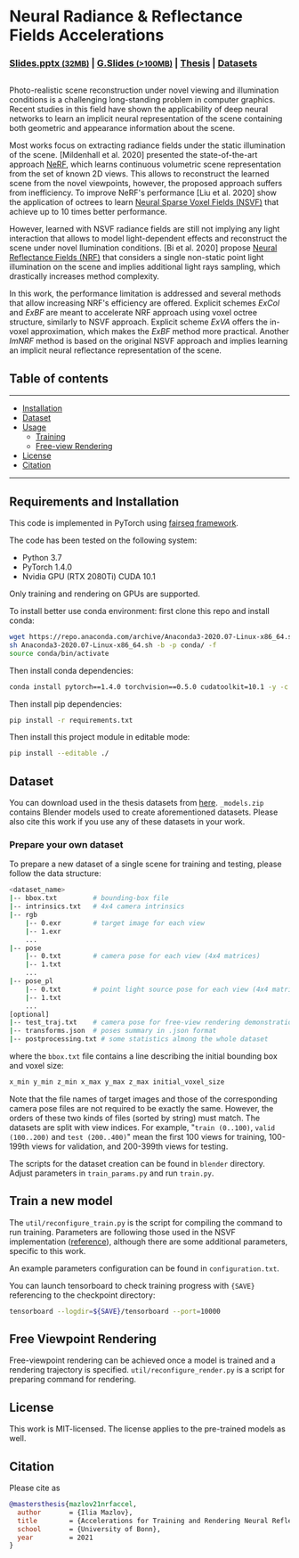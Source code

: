 # Neural Radiance & Reflectance Fields Accelerations

### [Slides.pptx <small>(32MB)</small>](https://drive.google.com/file/d/1i-JHoEFQpQDFWPiEMsnoChZDTb_iUa3K/view?usp=sharing) | [G.Slides <small>(>100MB)</small>](https://docs.google.com/presentation/d/1fEngk_6vb-xVJexkbAmytQwUyBLu2KVcjKzn4UpqoZo/edit?usp=sharing) | [Thesis](writings/thesis.pdf) | [Datasets](#dataset)

<img title="" src="docs/figs/thanks.gif" alt="">

Photo-realistic scene reconstruction under novel viewing and illumination conditions
is a challenging long-standing problem in computer graphics. Recent studies in this field have shown the applicability of deep neural networks to learn an implicit neural representation of the scene containing both geometric and appearance information about the scene.

Most works focus on extracting radiance fields under the static illumination of the scene. [Mildenhall et al. 2020] presented the state-of-the-art approach [NeRF](https://github.com/bmild/nerf), which learns continuous volumetric scene representation from the set of known 2D views. This allows to reconstruct the learned scene from the novel viewpoints, however, the proposed approach suffers from inefficiency. To improve NeRF's performance [Liu et al. 2020] show the application of octrees to learn [Neural Sparse Voxel Fields (NSVF)](https://github.com/facebookresearch/NSVF) that achieve up to 10 times better performance.

However, learned with NSVF radiance fields are still not implying any light interaction that allows to model light-dependent effects and reconstruct the scene under novel llumination conditions. [Bi et al. 2020] propose [Neural Reflectance Fields (NRF)](https://arxiv.org/abs/2008.03824) that considers a single non-static point light illumination on the scene and implies additional light rays sampling, which drastically increases method complexity.

In this work, the performance limitation is addressed and several methods that allow increasing NRF's efficiency are offered. Explicit schemes *ExCol* and *ExBF* are meant to accelerate NRF approach using voxel octree structure, similarly to NSVF approach. Explicit scheme *ExVA* offers the in-voxel approximation, which makes the *ExBF* method more practical. Another *ImNRF* method is based on the original NSVF approach and implies learning an implicit neural reflectance representation of the scene.

## Table of contents

-----

* [Installation](#requirements-and-installation)
* [Dataset](#dataset)
* [Usage](#train-a-new-model)
  + [Training](#train-a-new-model)
  + [Free-view Rendering](#free-viewpoint-rendering)
* [License](#license)
* [Citation](#citation)

------

## Requirements and Installation

This code is implemented in PyTorch using [fairseq framework](https://github.com/pytorch/fairseq).

The code has been tested on the following system:

* Python 3.7
* PyTorch 1.4.0
* Nvidia GPU (RTX 2080Ti) CUDA 10.1

Only training and rendering on GPUs are supported.

To install better use conda environment: first clone this repo and install conda:

```bash
wget https://repo.anaconda.com/archive/Anaconda3-2020.07-Linux-x86_64.sh
sh Anaconda3-2020.07-Linux-x86_64.sh -b -p conda/ -f
source conda/bin/activate
```

Then install conda dependencies:

```bash
conda install pytorch==1.4.0 torchvision==0.5.0 cudatoolkit=10.1 -y -c pytorch
```

Then install pip dependencies:

```bash
pip install -r requirements.txt
```

Then install this project module in editable mode:

```bash
pip install --editable ./
```

## Dataset

You can download used in the thesis datasets from [here](https://drive.google.com/drive/folders/1bEOTNok9Fy2H5A5WCSscttJO9YpmzoYF). `_models.zip` contains Blender models used to create aforementioned datasets. Please also cite this work if you use any of these datasets in your work.

### Prepare your own dataset

To prepare a new dataset of a single scene for training and testing, please follow the data structure:

```bash
<dataset_name>
|-- bbox.txt         # bounding-box file
|-- intrinsics.txt   # 4x4 camera intrinsics
|-- rgb
    |-- 0.exr        # target image for each view
    |-- 1.exr
    ...
|-- pose
    |-- 0.txt        # camera pose for each view (4x4 matrices)
    |-- 1.txt
    ...
|-- pose_pl
    |-- 0.txt        # point light source pose for each view (4x4 matrices)
    |-- 1.txt
    ...
[optional]
|-- test_traj.txt    # camera pose for free-view rendering demonstration (4N x 4)
|-- transforms.json  # poses summary in .json format
|-- postprocessing.txt # some statistics almong the whole dataset
```

where the ``bbox.txt`` file contains a line describing the initial bounding box and voxel size:

```bash
x_min y_min z_min x_max y_max z_max initial_voxel_size
```

Note that the file names of target images and those of the corresponding camera pose files are not required to be exactly the same. However, the orders of these two kinds of files (sorted by string) must match.  The datasets are split with view indices.
For example, "``train (0..100)``, ``valid (100..200)`` and ``test (200..400)``" mean the first 100 views for training, 100-199th views for validation, and 200-399th views for testing.

The scripts for the dataset creation can be found in `blender` directory. Adjust parameters in `train_params.py` and run `train.py`. 

## Train a new model

The `util/reconfigure_train.py` is the script for compiling the command to run training. Parameters are following those used in the NSVF implementation ([reference](https://github.com/facebookresearch/NSVF#train-a-new-model)), although there are some additional parameters, specific to this work.

An example parameters configuration can be found in `configuration.txt`.

You can launch tensorboard to check training progress with `{SAVE}` referencing to the checkpoint directory:

```bash
tensorboard --logdir=${SAVE}/tensorboard --port=10000
```

## Free Viewpoint Rendering

Free-viewpoint rendering can be achieved once a model is trained and a rendering trajectory is specified. `util/reconfigure_render.py` is a script for preparing command for rendering.

## License

This work is MIT-licensed.
The license applies to the pre-trained models as well.

## Citation

Please cite as 

```bibtex
@mastersthesis{mazlov21nrfaccel,
  author       = {Ilia Mazlov}, 
  title        = {Accelerations for Training and Rendering Neural Reflectance and Radiance Fields},
  school       = {University of Bonn},
  year         = 2021
}
```
